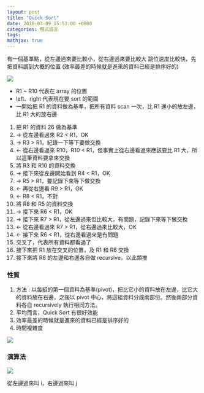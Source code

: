 ```yaml
---
layout: post
title: "Quick Sort"
date: 2018-03-09 15:53:00 +0800
categories: 程式語言
tags:
mathjax: true
---
```


有一個基準點，從左邊過來要比較小，從右邊過來要比較大
跳位速度比較快，先把資料調到大概的位置
(效率最差的時候就是進來的資料已經是排序好的)

![](https://i.imgur.com/1mKg2Mi.png)

- R1 ~ R10 代表在 array 的位置
- left、right 代表現在要 sort 的範圍
- 一開始把 R1 的資料做為基準，把所有資料 scan 一次，比 R1 還小的放左邊，比 R1 大的放右邊

1. 把 R1 的資料 26 做為基準
2. → 從左邊看過來 R2 < R1，OK
3. → R3 > R1，紀錄一下等下要做交換
4. ← 從右邊看過來 R10，R10 < R1，但事實上從右邊看過來應該要比 R1 大，所以這筆資料要拿來交換
5. 將 R3 和 R10 的資料交換
6. → 接下來從左邊開始看到 R4 < R1，OK
7. → R5 > R1，要記錄下來等下做交換
8. ← 再從右邊看 R9 > R1，OK
9. ← R8 < R1，不對
10. 將 R8 和 R5 的資料交換
11. → 接下來 R6 < R1，OK
12. → 接下來 R7 > R1，從左邊過來但比較大，有問題，記錄下來等下做交換
13. ← 從右邊看過來 R7 > R1，從右邊過來比較大，OK
14. ← 接下來 R6 < R1，從右邊看過來是有問題
15. 交叉了，代表所有資料都看過了
16. 接下來把 R1 放在交叉的位置，及 R1 和 R6 交換
17. 接下來將 R6 的左邊和右邊各自做 recursive，以此類推

### 性質

1. 方法 : 以每組的第一個資料為基準(pivot)，把比它小的資料放在左邊，比它大的資料放在右邊，之後以 pivot 中心，將這組資料分成兩部份。然後兩部分資料各自 recursively 執行相同方法。
2. 平均而言，Quick Sort 有很好效能
3. 效率最差的時候就是進來的資料已經是排序好的
4. 時間複雜度

![](https://i.imgur.com/3p34lLE.png)

### 演算法

![](https://i.imgur.com/xQNPC9E.png)

從左邊過來叫 i，右邊過來叫 j
